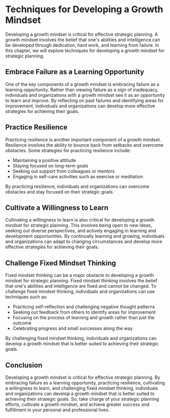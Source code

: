 Techniques for Developing a Growth Mindset
=========================================================================================================

Developing a growth mindset is critical for effective strategic planning. A growth mindset involves the belief that one's abilities and intelligence can be developed through dedication, hard work, and learning from failure. In this chapter, we will explore techniques for developing a growth mindset for strategic planning.

Embrace Failure as a Learning Opportunity
-----------------------------------------

One of the key components of a growth mindset is embracing failure as a learning opportunity. Rather than viewing failure as a sign of inadequacy, individuals and organizations with a growth mindset see it as an opportunity to learn and improve. By reflecting on past failures and identifying areas for improvement, individuals and organizations can develop more effective strategies for achieving their goals.

Practice Resilience
-------------------

Practicing resilience is another important component of a growth mindset. Resilience involves the ability to bounce back from setbacks and overcome obstacles. Some strategies for practicing resilience include:

* Maintaining a positive attitude
* Staying focused on long-term goals
* Seeking out support from colleagues or mentors
* Engaging in self-care activities such as exercise or meditation

By practicing resilience, individuals and organizations can overcome obstacles and stay focused on their strategic goals.

Cultivate a Willingness to Learn
--------------------------------

Cultivating a willingness to learn is also critical for developing a growth mindset for strategic planning. This involves being open to new ideas, seeking out diverse perspectives, and actively engaging in learning and development opportunities. By continually learning and growing, individuals and organizations can adapt to changing circumstances and develop more effective strategies for achieving their goals.

Challenge Fixed Mindset Thinking
--------------------------------

Fixed mindset thinking can be a major obstacle to developing a growth mindset for strategic planning. Fixed mindset thinking involves the belief that one's abilities and intelligence are fixed and cannot be changed. To challenge fixed mindset thinking, individuals and organizations can use techniques such as:

* Practicing self-reflection and challenging negative thought patterns
* Seeking out feedback from others to identify areas for improvement
* Focusing on the process of learning and growth rather than just the outcome
* Celebrating progress and small successes along the way

By challenging fixed mindset thinking, individuals and organizations can develop a growth mindset that is better suited to achieving their strategic goals.

Conclusion
----------

Developing a growth mindset is critical for effective strategic planning. By embracing failure as a learning opportunity, practicing resilience, cultivating a willingness to learn, and challenging fixed mindset thinking, individuals and organizations can develop a growth mindset that is better suited to achieving their strategic goals. So, take charge of your strategic planning efforts, cultivate a growth mindset, and achieve greater success and fulfillment in your personal and professional lives.

